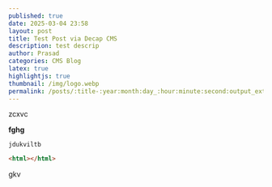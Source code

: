 ```yaml
---
published: true
date: 2025-03-04 23:58
layout: post
title: Test Post via Decap CMS
description: test descrip
author: Prasad
categories: CMS Blog
latex: true
highlightjs: true
thumbnail: /img/logo.webp
permalink: /posts/:title-:year:month:day_:hour:minute:second:output_ext
---
```

zcxvc

**fghg** 

`jdukviltb`

```html
<html></html>
```

gkv
